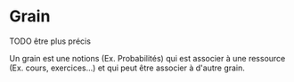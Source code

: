 # Grain

TODO être plus précis

Un grain est une notions (Ex. Probabilités) qui est associer à une ressource (Ex. cours, exercices...) et qui peut être associer à d'autre grain.

